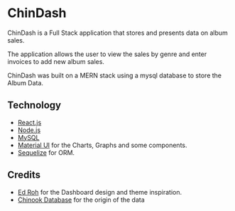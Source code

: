 # ChinDash

ChinDash is a Full Stack application that stores and presents data on album sales.

The application allows the user to view the sales by genre and enter invoices to add new album sales.

ChinDash was built on a MERN stack using a mysql database to store the Album Data.

## Technology
- [React.js](https://react.dev/)
- [Node.js](https://nodejs.org/en)
- [MySQL](https://www.mysql.com/)
- [Material UI](https://mui.com/material-ui/) for the Charts, Graphs and some components.
- [Sequelize](https://sequelize.org/) for ORM.

## Credits

- [Ed Roh](https://www.youtube.com/watch?v=wYpCWwD1oz0) for the Dashboard design and theme inspiration.
- [Chinook Database](https://github.com/lerocha/chinook-database) for the origin of the data

